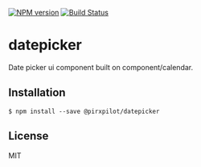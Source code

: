 [![NPM version][npm-image]][npm-url]
[![Build Status][build-image]][build-url]

# datepicker

  Date picker ui component built on component/calendar.
  
## Installation

    $ npm install --save @pirxpilot/datepicker

## License

  MIT

[npm-image]: https://img.shields.io/npm/v/@pirxpilot/datepicker
[npm-url]: https://npmjs.org/package/@pirxpilot/datepicker

[build-url]: https://github.com/pirxpilot/datepicker/actions/workflows/check.yaml
[build-image]: https://img.shields.io/github/actions/workflow/status/pirxpilot/datepicker/check.yaml?branch=main
